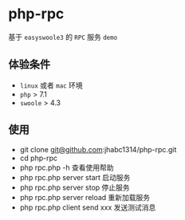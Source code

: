 # php-rpc
基于 `easyswoole3` 的 `RPC` 服务 `demo`
## 体验条件
- `linux` 或者 `mac` 环境
- `php` > 7.1
- `swoole` > 4.3
## 使用
- git clone git@github.com:jhabc1314/php-rpc.git
- cd php-rpc
- php rpc.php -h 查看使用帮助
- php rpc.php server start 启动服务
- php rpc.php server stop 停止服务
- php rpc.php server reload 重新加载服务
- php rpc.php client send xxx 发送测试消息
